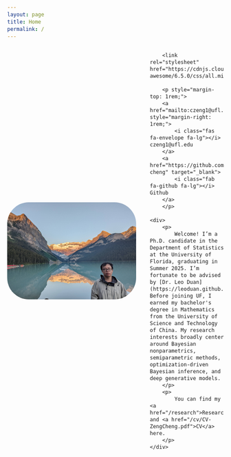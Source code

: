 ```yaml
---
layout: page
title: Home
permalink: /
---
```


<div style="display: flex; align-items: center; gap: 2rem;">
    <img src="img/profile.jpg" alt="Profile photo" style="width: 300px; border-radius: 50px;">

        <link rel="stylesheet" href="https://cdnjs.cloudflare.com/ajax/libs/font-awesome/6.5.0/css/all.min.css">

        <p style="margin-top: 1rem;">
        <a href="mailto:czeng1@ufl.edu" style="margin-right: 1rem;">
            <i class="fas fa-envelope fa-lg"></i> czeng1@ufl.edu
        </a>
        <a href="https://github.com/zeng-cheng" target="_blank">
            <i class="fab fa-github fa-lg"></i> Github
        </a>
        </p>
  
    <div>
        <p>
            Welcome! I’m a Ph.D. candidate in the Department of Statistics at the University of Florida, graduating in Summer 2025. I’m fortunate to be advised by [Dr. Leo Duan](https://leoduan.github.io/). Before joining UF, I earned my bachelor's degree in Mathematics from the University of Science and Technology of China. My research interests broadly center around Bayesian nonparametrics, semiparametric methods, optimization-driven Bayesian inference, and deep generative models.
        </p>
        <p>
            You can find my <a href="/research">Research</a> and <a href="/cv/CV-ZengCheng.pdf">CV</a> here.
        </p>
    </div>
</div>







